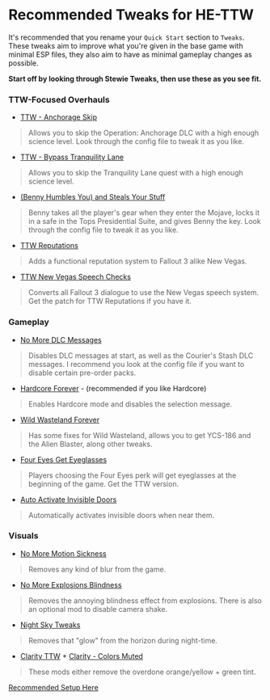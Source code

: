 # Recommended Tweaks for HE-TTW

It's recommended that you rename your `Quick Start` section to `Tweaks`. These tweaks aim to improve what you're given in the base game with minimal ESP files, they also aim to have as minimal gameplay changes as possible.

**Start off by looking through Stewie Tweaks, then use these as you see fit.**

### TTW-Focused Overhauls

- [TTW - Anchorage Skip](https://www.nexusmods.com/newvegas/mods/77871)
> Allows you to skip the Operation: Anchorage DLC with a high enough science level. Look through the config file to tweak it as you like.
- [TTW - Bypass Tranquility Lane](https://www.nexusmods.com/newvegas/mods/81182)
> Allows you to skip the Tranquility Lane quest with a high enough science level.
- [(Benny Humbles You) and Steals Your Stuff](https://www.nexusmods.com/newvegas/mods/71112)
> Benny takes all the player's gear when they enter the Mojave, locks it in a safe in the Tops Presidential Suite, and gives Benny the key. Look through the config file to tweak it as you like.
- [TTW Reputations](https://www.nexusmods.com/newvegas/mods/68604)
> Adds a functional reputation system to Fallout 3 alike New Vegas.
- [TTW New Vegas Speech Checks](https://www.nexusmods.com/newvegas/mods/68736)
> Converts all Fallout 3 dialogue to use the New Vegas speech system. Get the patch for TTW Reputations if you have it.

### Gameplay

- [No More DLC Messages](https://www.nexusmods.com/newvegas/mods/75686)
> Disables DLC messages at start, as well as the Courier's Stash DLC messages. I recommend you look at the config file if you want to disable certain pre-order packs.
- [Hardcore Forever](https://www.nexusmods.com/newvegas/mods/75682) - (recommended if you like Hardcore)
> Enables Hardcore mode and disables the selection message.
- [Wild Wasteland Forever](https://www.nexusmods.com/newvegas/mods/71609)
> Has some fixes for Wild Wasteland, allows you to get YCS-186 and the Alien Blaster, along other tweaks.
- [Four Eyes Get Eyeglasses](https://www.nexusmods.com/newvegas/mods/69565)
> Players choosing the Four Eyes perk will get eyeglasses at the beginning of the game. Get the TTW version.
- [Auto Activate Invisible Doors](https://www.nexusmods.com/newvegas/mods/80650)
> Automatically activates invisible doors when near them.

### Visuals

- [No More Motion Sickness](https://www.nexusmods.com/newvegas/mods/73613)
> Removes any kind of blur from the game.
- [No More Explosions Blindness](https://www.nexusmods.com/newvegas/mods/73572)
> Removes the annoying blindness effect from explosions. There is also an optional mod to disable camera shake.
- [Night Sky Tweaks](https://www.nexusmods.com/newvegas/mods/73529)
> Removes that "glow" from the horizon during night-time.
- [Clarity TTW](https://taleoftwowastelands.com/viewtopic.php?t=8592) + [Clarity - Colors Muted](https://www.nexusmods.com/newvegas/mods/80121)
> These mods either remove the overdone orange/yellow + green tint.

[Recommended Setup Here](https://loadorderlibrary.com/lists/hettwex)
